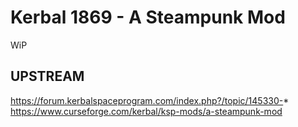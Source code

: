 # Kerbal 1869 - A Steampunk Mod

WiP

## UPSTREAM

https://forum.kerbalspaceprogram.com/index.php?/topic/145330-*
https://www.curseforge.com/kerbal/ksp-mods/a-steampunk-mod
